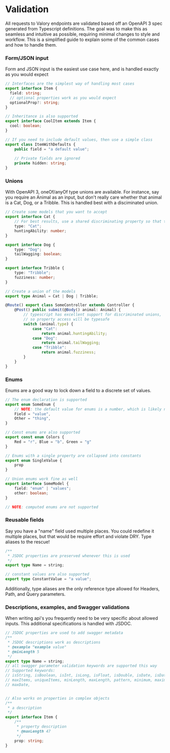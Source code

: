 # Validation
All requests to Valory endpoints are validated based off an OpenAPI 3 spec generated from Typescript definitions.
The goal was to make this as seamless and intuitive as possible, requiring minimal changes to style and workflow.
This is a simplified guide to explain some of the common cases and how to handle them.

### Form/JSON input
Form and JSON input is the easiest use case here, and is handled exactly as you would expect
```typescript
// Interfaces are the simplest way of handling most cases
export interface Item {
  field: string;
  // optional properties work as you would expect
  optionalProp?: string;
}

// Inheritance is also supported
export interface CoolItem extends Item {
  cool: boolean;
}

// If you need to include default values, then use a simple class
export class ItemWithDefaults {
    public field = "a default value";
    
    // Private fields are ignored
    private hidden: string;
}
```

### Unions
With OpenAPI 3, oneOf/anyOf type unions are available. For instance, say you require an Animal as an input,
but don't really care whether that animal is a Cat, Dog, or a Tribble. This is handled best with a disciminated union.
```typescript
// Create some models that you want to accept
export interface Cat {
	// For best results, use a shared discriminating property so that the type can quickly be determined at runtime
	type: "Cat";
	huntingAbility: number;
}

export interface Dog {
	type: "Dog";
	tailWagging: boolean;
}

export interface Tribble {
	type: "Tribble";
	fuzziness: number;
}

// Create a union of the models
export type Animal = Cat | Dog | Tribble;

@Route() export class SomeController extends Controller {
	@Post() public submit(@Body() animal: Animal) {
		// typescript has excellent support for discriminated unions, 
		// so property access will be typesafe
		switch (animal.type) {
			case "Cat":
				return animal.huntingAbility;
            case "Dog":
            	return animal.tailWagging;
            case "Tribble":
            	return animal.fuzziness;
		}
	}
}
```

### Enums
Enums are a good way to lock down a field to a discrete set of values.
```typescript
// The enum declaration is supported
export enum SomeEnum {
	// NOTE: the default value for enums is a number, which is likely not what you want
	Field = "value",
	Other = "thing",
}

// Const enums are also supported
export const enum Colors {
	Red = "r", Blue = "b", Green = "g"
}

// Enums with a single property are collapsed into constants
export enum SingleValue {
	prop
}

// Union enums work fine as well
export interface SomeModel {
	field: "enum" | "values";
	other: boolean;
}

// NOTE: computed enums are not supported
```

### Reusable fields
Say you have a "name" field used multiple places. You could redefine it multiple places, but that would be require effort and violate DRY.
Type aliases to the rescue!

```typescript
/**
 * JSDOC properties are preserved whenever this is used
 */
export type Name = string;

// constant values are also supported
export type ConstantValue = "a value";
```
Additionally, type aliases are the only reference type allowed for Headers, Path, and Query parameters.

### Descriptions, examples, and Swagger validations
When writing api's you frequently need to be very specific about allowed inputs. This additional specifications is handled with JSDOC.
```typescript
// JSDOC properties are used to add swagger metadata
/**
 * JSDOC descriptions work as descriptions
 * @example "example value"
 * @minLength 5
 */
export type Name = string;
// all swagger parameter validation keywords are supported this way
// Supported keywords:
// isString, isBoolean, isInt, isLong, isFloat, isDouble, isDate, isDateTime, minItems, 
// maxItems, uniqueItems, minLength, maxLength, pattern, minimum, maximum, minDate, 
// maxDate, 


// Also works on properties in complex objects
/**
 * a description
 */
export interface Item {
    /**
     * property description
     * @maxLength 47
     */
    prop: string;
}
```
